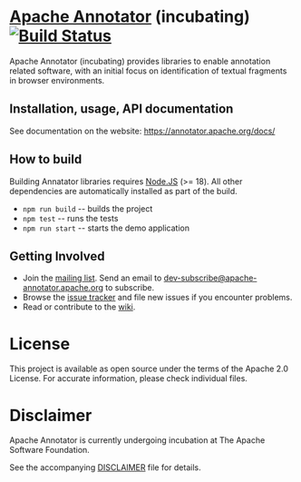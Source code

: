 # [Apache Annotator](http://annotator.apache.org/) (incubating) [![Build Status](https://github.com/apache/incubator-annotator/actions/workflows/node.js.yml/badge.svg)](https://github.com/apache/incubator-annotator/actions/workflows/node.js.yml)

Apache Annotator (incubating) provides libraries to enable annotation related
software, with an initial focus on identification of textual fragments in
browser environments.

## Installation, usage, API documentation

See documentation on the website: <https://annotator.apache.org/docs/>

## How to build

Building Annatator libraries requires [Node.JS](https://nodejs.org/) (>= 18).
All other dependencies are automatically installed as part of the build.

* `npm run build` -- builds the project
* `npm test` -- runs the tests
* `npm run start` -- starts the demo application

## Getting Involved

* Join the [mailing list](http://mail-archives.apache.org/mod_mbox/incubator-annotator-dev/). Send an email to
  dev-subscribe@apache-annotator.apache.org to subscribe.
* Browse the [issue tracker](https://github.com/apache/incubator-annotator/issues) and file new issues if you encounter problems.
* Read or contribute to the [wiki](https://github.com/apache/incubator-annotator/wiki).

# License

This project is available as open source under the terms of the Apache 2.0 License.
For accurate information, please check individual files.

# Disclaimer

Apache Annotator is currently undergoing incubation at The Apache Software
Foundation.

See the accompanying [DISCLAIMER](./DISCLAIMER-WIP) file for details.
